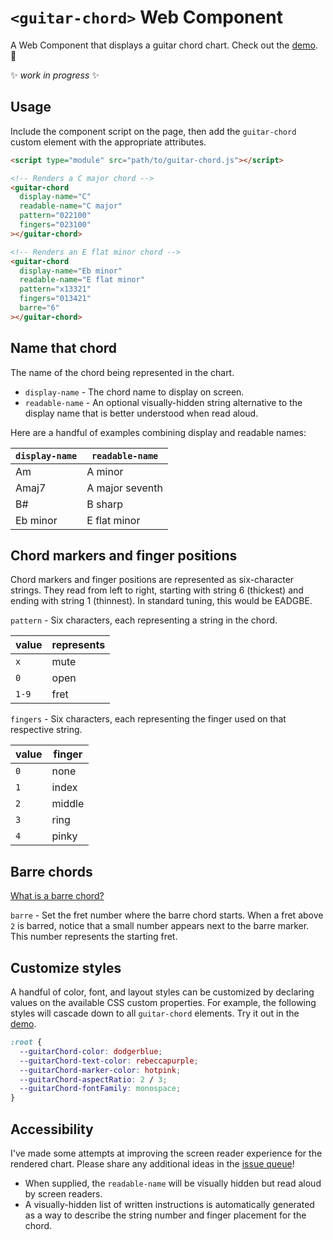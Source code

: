 # `<guitar-chord>` Web Component

A Web Component that displays a guitar chord chart. Check out the [demo](https://hexagoncircle.github.io/guitar-chord/). 🎸

✨ _work in progress_ ✨

## Usage

Include the component script on the page, then add the `guitar-chord` custom element with the appropriate attributes.

```html
<script type="module" src="path/to/guitar-chord.js"></script>

<!-- Renders a C major chord -->
<guitar-chord
  display-name="C"
  readable-name="C major"
  pattern="022100"
  fingers="023100"
></guitar-chord>

<!-- Renders an E flat minor chord -->
<guitar-chord
  display-name="Eb minor"
  readable-name="E flat minor"
  pattern="x13321"
  fingers="013421"
  barre="6"
></guitar-chord>
```

## Name that chord

The name of the chord being represented in the chart.

- `display-name` - The chord name to display on screen.
- `readable-name` - An optional visually-hidden string alternative to the display name that is better understood when read aloud.

Here are a handful of examples combining display and readable names:

| `display-name` | `readable-name` |
| -------------- | --------------- |
| Am             | A minor         |
| Amaj7          | A major seventh |
| B#             | B sharp         |
| Eb minor       | E flat minor    |

## Chord markers and finger positions

Chord markers and finger positions are represented as six-character strings. They read from left to right, starting with string 6 (thickest) and ending with string 1 (thinnest). In standard tuning, this would be EADGBE.

`pattern` - Six characters, each representing a string in the chord.

| value | represents |
| ----- | ---------- |
| `x`   | mute       |
| `0`   | open       |
| `1-9` | fret       |

`fingers` - Six characters, each representing the finger used on that respective string.

| value | finger |
| ----- | ------ |
| `0`   | none   |
| `1`   | index  |
| `2`   | middle |
| `3`   | ring   |
| `4`   | pinky  |

## Barre chords

[What is a barre chord?](https://en.wikipedia.org/wiki/Barre_chord)

`barre` - Set the fret number where the barre chord starts. When a fret above `2` is barred, notice that a small number appears next to the barre marker. This number represents the starting fret.

## Customize styles

A handful of color, font, and layout styles can be customized by declaring values on the available CSS custom properties. For example, the following styles will cascade down to all `guitar-chord` elements. Try it out in the [demo](https://hexagoncircle.github.io/guitar-chord/).

```css
:root {
  --guitarChord-color: dodgerblue;
  --guitarChord-text-color: rebeccapurple;
  --guitarChord-marker-color: hotpink;
  --guitarChord-aspectRatio: 2 / 3;
  --guitarChord-fontFamily: monospace;
}
```

## Accessibility

I've made some attempts at improving the screen reader experience for the rendered chart. Please share any additional ideas in the [issue queue](https://github.com/hexagoncircle/guitar-chord/issues)!

- When supplied, the `readable-name` will be visually hidden but read aloud by screen readers.
- A visually-hidden list of written instructions is automatically generated as a way to describe the string number and finger placement for the chord.
